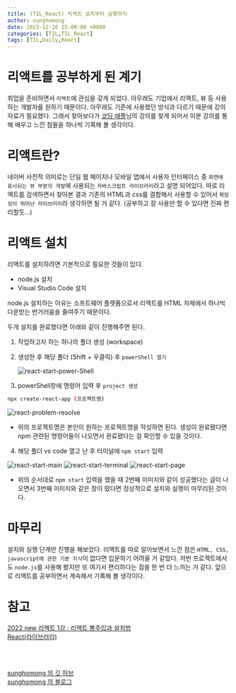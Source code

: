 ```yaml
---
title: (TIL_React) 리엑트 설치부터 실행까지
author: sunghomong
date: 2023-12-16 15:00:00 +0800
categories: [TIL,TIL_React]
tags: [TIL,Daily,React]
---
```



# 리액트를 공부하게 된 계기

취업을 준비하면서 `리액트`에 관심을 갖게 되었다. 아무래도 기업에서 리액트, 뷰 등 사용하는 개발자를 원하기 때문이다.
아무래도 기존에 사용했던 방식과 다르기 때문에 강의자료가 필요했다.
그래서 찾아보다가 [코딩 애플](https://www.youtube.com/@codingapple)님의 강의를 찾게 되어서 이분 강의를 통해 배우고 느낀 점들을 하나씩 기록해 볼 생각이다.

# 리액트란?

네이버 사전적 의미로는 단일 웹 페이지나 모바일 앱에서 사용자 인터페이스 중 `화면에 표시되는 뷰 부분의 개발`에 사용되는 `자바스크립트 라이브러리`라고 설명 되어있다.
따로 리액트를 검색하면서 찾아본 결과 기존의 HTML과 css를 결합해서 사용할 수 있어서 `확장성이 뛰어난 라이브러리`라 생각하면 될 거 같다. (공부하고 잘 사용만 할 수 있다면 진짜 편리할듯...)

# 리액트 설치

리액트를 설치하려면 기본적으로 필요한 것들이 있다.

- node.js 설치
- Visual Studio Code 설치

node.js 설치하는 이유는 소프트웨어 플랫폼으로서 리액트를 HTML 자체에서 하나씩 다운받는 번거러움을 줄여주기 때문이다.

두개 설치를 완료했다면 아래와 같이 진행해주면 된다.

1. 작업하고자 하는 하나의 폴더 생성 (workspace)
2. 생성한 후 해당 폴더 (Shift + 우클릭) 후 `powerShell 열기`

   <img src="https://i.ibb.co/DCVGVvm/react-start-power-Shell.png" alt="react-start-power-Shell">

3. powerShell창에 명령어 입력 후 `project 생성`

``` bash
npx create-react-app (프로젝트명)
```
<img src="https://i.ibb.co/47jM3xG/react-problem-resolve.png" alt="react-problem-resolve">

- 위의 프로젝트명은 본인이 원하는 프로젝트명을 작성하면 된다. 생성이 완료됐다면 npm 관련된 명령어들이 나오면서 완료됐다는 걸 확인할 수 있을 것이다.
4. 해당 폴더 vs code 열고 난 후 터미널에 `npm start` 입력

<img src="https://i.ibb.co/4Pz9JRk/react-start-main.png" alt="react-start-main">

<img src="https://i.ibb.co/2gNjjv1/react-start-terminal.png" alt="react-start-terminal">

<img src="https://i.ibb.co/yRsWyKb/react-start-page.png" alt="react-start-page">

- 위의 순서대로 `npm start` 입력을 했을 때 2번째 이미지와 같이 성공했다는 글이 나오면서 3번째 이미지와 같은 창이 떴다면 정상적으로 설치와 실행이 마무리된 것이다.


# 마무리

설치와 실행 단계만 진행을 해보았다. 리액트를 따로 알아보면서 느낀 점은 `HTML, CSS, javascript에 관한 기본 지식`이 없다면 입문하기 어려울 거 같았다. 저번 프로젝트에서도 `node.js`를 사용해 봤지만 또 여기서 편리하다는 점을 한 번 더 느끼는 거 같다.
앞으로 리액트를 공부하면서 계속해서 기록해 볼 생각이다.

# 참고

[2022 new 리액트 1강 : 리액트 뽕주입과 설치법](https://www.youtube.com/watch?v=00yJy7W0DQE&list=PLfLgtT94nNq0qTRunX9OEmUzQv4lI4pnP&index=1) <br>
[React(라이브러리)](https://namu.wiki/w/React(%EB%9D%BC%EC%9D%B4%EB%B8%8C%EB%9F%AC%EB%A6%AC))

<br><br>

[sunghomong 의 깃 허브](https://github.com/sunghomong) <br>
[sunghomong 의 블로그](https://sunghomong.github.io/)